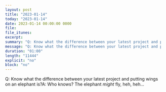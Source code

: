 ```yaml
---
layout: post
title: "2023-01-14"
today: "2023-01-14"
date: 2023-01-14 00:00:00 0000
file:
file_itunes:
excerpt:
summary: "Q: Know what the difference between your latest project and putting wings on an elephant is?A: Who knows? The elephant *might* fly, heh, heh..."
message: "Q: Know what the difference between your latest project and putting wings on an elephant is?A: Who knows? The elephant *might* fly, heh, heh..."
duration: "01:00"
length: "11444"
explicit: "no"
block: "no"
---
```

Q: Know what the difference between your latest project and putting wings on an elephant is?A: Who knows? The elephant *might* fly, heh, heh...

